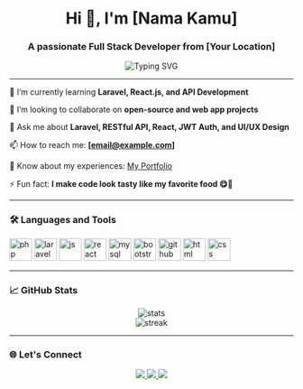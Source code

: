 <h1 align="center">Hi 👋, I'm [Nama Kamu]</h1>
<h3 align="center">A passionate Full Stack Developer from [Your Location]</h3>

<p align="center">
  <img src="https://readme-typing-svg.herokuapp.com?font=Poppins&duration=3000&color=00B26B&center=true&vCenter=true&lines=Welcome+to+my+GitHub+Profile!;I'm+a+Laravel+%2B+React+Developer.;Let's+build+awesome+projects+together!" alt="Typing SVG" />
</p>

---

🌱 I’m currently learning **Laravel, React.js, and API Development**

👯 I’m looking to collaborate on **open-source and web app projects**

💬 Ask me about **Laravel, RESTful API, React, JWT Auth, and UI/UX Design**

📫 How to reach me: **[email@example.com]**

📄 Know about my experiences: [My Portfolio](https://yourportfolio.com)

⚡ Fun fact: **I make code look tasty like my favorite food 😋🍜**

---

### 🛠️ Languages and Tools

<p align="left">
  <img src="https://cdn.jsdelivr.net/gh/devicons/devicon/icons/php/php-original.svg" height="40" alt="php" />
  <img src="https://cdn.jsdelivr.net/gh/devicons/devicon/icons/laravel/laravel-plain.svg" height="40" alt="laravel" />
  <img src="https://cdn.jsdelivr.net/gh/devicons/devicon/icons/javascript/javascript-original.svg" height="40" alt="js" />
  <img src="https://cdn.jsdelivr.net/gh/devicons/devicon/icons/react/react-original.svg" height="40" alt="react" />
  <img src="https://cdn.jsdelivr.net/gh/devicons/devicon/icons/mysql/mysql-original.svg" height="40" alt="mysql" />
  <img src="https://cdn.jsdelivr.net/gh/devicons/devicon/icons/bootstrap/bootstrap-plain.svg" height="40" alt="bootstrap" />
  <img src="https://cdn.jsdelivr.net/gh/devicons/devicon/icons/github/github-original.svg" height="40" alt="github" />
  <img src="https://cdn.jsdelivr.net/gh/devicons/devicon/icons/html5/html5-original.svg" height="40" alt="html" />
  <img src="https://cdn.jsdelivr.net/gh/devicons/devicon/icons/css3/css3-original.svg" height="40" alt="css" />
</p>

---

### 📈 GitHub Stats

<p align="center">
  <img src="https://github-readme-stats.vercel.app/api?username=yourusername&show_icons=true&theme=radical" alt="stats" />
  <br />
  <img src="https://github-readme-streak-stats.herokuapp.com/?user=yourusername&theme=radical" alt="streak" />
</p>

---

### 🌐 Let's Connect

<p align="center">
  <a href="https://linkedin.com/in/yourlinkedin" target="_blank">
    <img src="https://img.shields.io/badge/LinkedIn-blue?style=for-the-badge&logo=linkedin" />
  </a>
  <a href="mailto:youremail@example.com" target="_blank">
    <img src="https://img.shields.io/badge/Gmail-red?style=for-the-badge&logo=gmail&logoColor=white" />
  </a>
  <a href="https://yourportfolio.com" target="_blank">
    <img src="https://img.shields.io/badge/Portfolio-000?style=for-the-badge&logo=firefox&logoColor=white" />
  </a>
</p>
